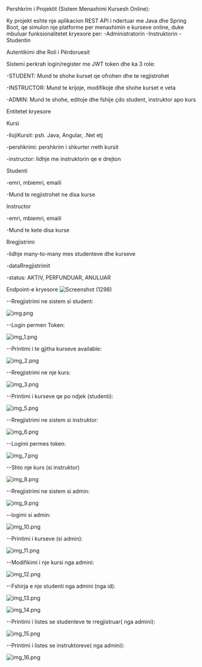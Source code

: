Pershkrim i Projektit (Sistem Menaxhimi Kursesh Online):

Ky projekt eshte nje aplikacion REST API i ndertuar me Java dhe Spring Boot, qe simulon nje platforme per menaxhimin e kurseve online, duke mbuluar funksionalitetet kryesore per:
-Administratorin
-Instruktorin
-Studentin


Autentikimi dhe Roli i Përdoruesit

Sistemi perkrah login/register me JWT token dhe ka 3 role:

-STUDENT: Mund te shohe kurset qe ofrohen dhe te regjistrohet

-INSTRUCTOR: Mund te krijoje, modifikoje dhe shohe kurset e veta

-ADMIN: Mund te shohe, editoje dhe fshije çdo student, instruktor apo kurs



Entitetet kryesore

Kursi

-llojiKursit: psh. Java, Angular, .Net etj

-pershkrimi: pershkrim i shkurter rreth kursit

-instructor: lidhje me instruktorin qe e drejton


Studenti

-emri, mbiemri, emaili

-Mund te regjistrohet ne disa kurse


Instructor

-emri, mbiemri, emaili

-Mund te kete disa kurse


Rregjistrimi

-lidhje many-to-many mes studenteve dhe kurseve

-dataRregjistrimit

-status: AKTIV, PERFUNDUAR, ANULUAR



 
Endpoint-e kryesore
![Screenshot (1298)](https://github.com/user-attachments/assets/4686a472-ef98-446c-8f45-5e3f30f58634)






--Rregjistrimi ne sistem si student:

![img.png](img.png)

--Login permen Token:

![img_1.png](img_1.png)

--Printimi i te gjitha kurseve available:

![img_2.png](img_2.png)

--Rregjistrimi ne nje kurs: 

![img_3.png](img_3.png)

--Printimi i kurseve qe po ndjek (studenti):

![img_5.png](img_5.png)

--Rregjistrimi ne sistem si instruktor:

![img_6.png](img_6.png)

--Logimi permes token:

![img_7.png](img_7.png)

--Shto nje kurs (si instruktor)

![img_8.png](img_8.png)

--Rregjistrimi ne sistem si admin:

![img_9.png](img_9.png)

--logimi si admin:

![img_10.png](img_10.png)

--Printimi i kurseve (si admin):

![img_11.png](img_11.png)

--Modifikimi i nje kursi nga admini:

![img_12.png](img_12.png)

--Fshirja e nje studenti nga admini (nga id):

![img_13.png](img_13.png)

![img_14.png](img_14.png)

--Printimi i listes se studenteve te rregjistruar( nga admini):

![img_15.png](img_15.png)

--Printimi i listes se instruktoreve( nga admini):

![img_16.png](img_16.png)


